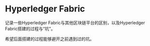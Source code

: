 <!--
 * @Author: ZhXZhao
 * @Date: 2021-01-08 21:34:59
 * @LastEditors: ZhXZhao
 * @LastEditTime: 2021-01-08 22:17:32
 * @Description:
-->
# Hyperledger Fabric

记录一些Hyperledger Fabric与其他区块链平台的区别，以及Hyperledger Fabric搭建的过程与“坑”。

希望后面搭建的过程能够避开之前遇到过的坑。
